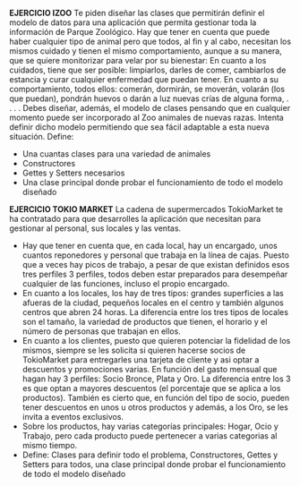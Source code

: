 **EJERCICIO IZOO**
Te piden diseñar las clases que permitirán definir el modelo de datos para una aplicación que permita gestionar toda la información
de Parque Zoológico. Hay que tener en cuenta que puede haber cualquier tipo de animal pero que todos, al fin y al cabo, necesitan
los mismos cuidado y tienen el mismo comportamiento, aunque a su manera, que se quiere monitorizar para velar por su bienestar:
En cuanto a los cuidados, tiene que ser posible: limpiarlos, darles de comer, cambiarlos de estancia y curar cualquier enfermedad
que puedan tener. En cuanto a su comportamiento, todos ellos: comerán, dormirán, se moverán, volarán (los que puedan), pondrán huevos o darán a
luz nuevas crías de alguna forma, . . . .
Debes diseñar, además, el modelo de clases pensando que en cualquier momento puede ser incorporado al Zoo animales de nuevas
razas. Intenta definir dicho modelo permitiendo que sea fácil adaptable a esta nueva situación. Define:
- Una cuantas clases para una variedad de animales
- Constructores
- Gettes y Setters necesarios
- Una clase principal donde probar el funcionamiento de todo el modelo diseñado


**EJERCICIO TOKIO MARKET**
La cadena de supermercados TokioMarket te ha contratado para que desarrolles la aplicación que necesitan para gestionar al
personal, sus locales y las ventas.
- Hay que tener en cuenta que, en cada local, hay un encargado, unos cuantos reponedores y personal que trabaja en la línea de cajas.
Puesto que a veces hay picos de trabajo, a pesar de que existan definidos esos tres perfiles 3 perfiles, todos deben estar preparados
para desempeñar cualquier de las funciones, incluso el propio encargado.
- En cuanto a los locales, los hay de tres tipos: grandes superficies a las afueras de la ciudad, pequeños locales en el centro y también
algunos centros que abren 24 horas. La diferencia entre los tres tipos de locales son el tamaño, la variedad de productos que tienen,
el horario y el número de personas que trabajan en ellos.
- En cuanto a los clientes, puesto que quieren potenciar la fidelidad de los mismos, siempre se les solicita si quieren hacerse socios de
TokioMarket para entregarles una tarjeta de cliente y asi optar a descuentos y promociones varias. En función del gasto mensual
que hagan hay 3 perfiles: Socio Bronce, Plata y Oro. La diferencia entre los 3 es que optan a mayores descuentos (el porcentaje que
se aplica a los productos). También es cierto que, en función del tipo de socio, pueden tener descuentos en unos u otros productos y
además, a los Oro, se les invita a eventos exclusivos.
- Sobre los productos, hay varias categorías principales: Hogar, Ocio y Trabajo, pero cada producto puede pertenecer a varias
categorias al mismo tiempo.
- Define: Clases para definir todo el problema, Constructores, Gettes y Setters para todos,
 una clase principal donde probar el funcionamiento de todo el modelo diseñado
